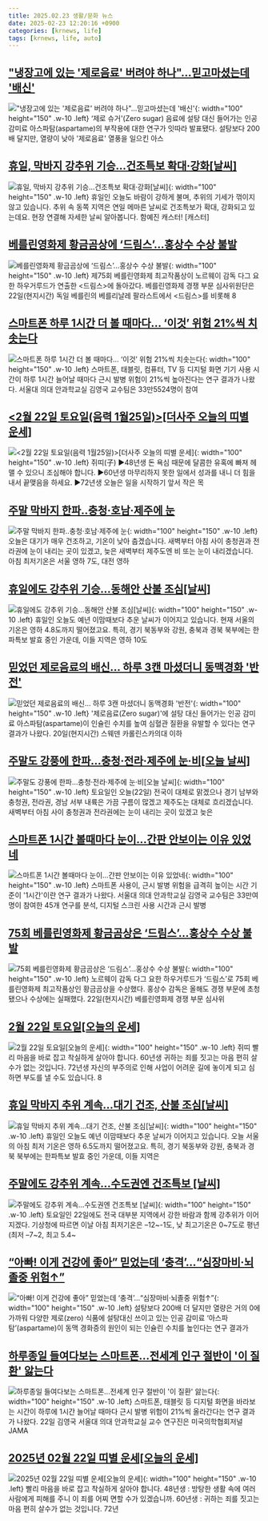 ```yaml
---
title: 2025.02.23 생활/문화 뉴스
date: 2025-02-23 12:20:16 +0900
categories: [krnews, life]
tags: [krnews, life, auto]
---
```

## ["냉장고에 있는 '제로음료' 버려야 하나"…믿고마셨는데 '배신'](https://n.news.naver.com/mnews/article/277/0005550461)

!["냉장고에 있는 '제로음료' 버려야 하나"…믿고마셨는데 '배신'](https://mimgnews.pstatic.net/image/origin/277/2025/02/23/5550461.jpg?type=nf220_150){: width="100" height="150" .w-10 .left}
‘제로 슈거'(Zero sugar) 음료에 설탕 대신 들어가는 인공 감미료 아스파탐(aspartame)의 부작용에 대한 연구가 잇따라 발표됐다. 설탕보다 200배 달지만, 열량이 낮아 '제로음료' 열풍을 일으킨 아스

## [휴일, 막바지 강추위 기승...건조특보 확대·강화[날씨]](https://n.news.naver.com/mnews/article/052/0002156865)

![휴일, 막바지 강추위 기승...건조특보 확대·강화[날씨]](https://mimgnews.pstatic.net/image/origin/052/2025/02/23/2156865.jpg?type=nf220_150){: width="100" height="150" .w-10 .left}
휴일인 오늘도 바람이 강하게 불며, 추위의 기세가 꺾이지 않고 있습니다. 추위 속 동쪽 지역은 연일 메마른 날씨로 건조특보가 확대, 강화되고 있는데요. 현장 연결해 자세한 날씨 알아봅니다. 함예진 캐스터! [캐스터]

## [베를린영화제 황금곰상에 ‘드림스’…홍상수 수상 불발](https://n.news.naver.com/mnews/article/032/0003352609)

![베를린영화제 황금곰상에 ‘드림스’…홍상수 수상 불발](https://mimgnews.pstatic.net/image/origin/032/2025/02/23/3352609.jpg?type=nf220_150){: width="100" height="150" .w-10 .left}
제75회 베를린영화제 최고작품상이 노르웨이 감독 다그 요한 하우거루드가 연출한 <드림스>에 돌아갔다. 베를린영화제 경쟁 부문 심사위원단은 22일(현지시간) 독일 베를린의 베를리날레 팔라스트에서 <드림스>를 비롯해 8

## [스마트폰 하루 1시간 더 볼 때마다… ‘이것’ 위험 21%씩 치솟는다](https://n.news.naver.com/mnews/article/023/0003889610)

![스마트폰 하루 1시간 더 볼 때마다… ‘이것’ 위험 21%씩 치솟는다](https://mimgnews.pstatic.net/image/origin/023/2025/02/22/3889610.jpg?type=nf220_150){: width="100" height="150" .w-10 .left}
스마트폰, 태블릿, 컴퓨터, TV 등 디지털 화면 기기 사용 시간이 하루 1시간 늘어날 때마다 근시 발병 위험이 21%씩 높아진다는 연구 결과가 나왔다. 서울대 의대 안과학교실 김영국 교수팀은 33만5524명이 참여

## [<2월 22일   토요일(음력 1월25일)>[더사주 오늘의 띠별 운세]](https://n.news.naver.com/mnews/article/088/0000932333)

![<2월 22일   토요일(음력 1월25일)>[더사주 오늘의 띠별 운세]](https://mimgnews.pstatic.net/image/origin/088/2025/02/22/932333.jpg?type=nf220_150){: width="100" height="150" .w-10 .left}
쥐띠(子) ▶48년생 돈 욕심 때문에 달콤한 유혹에 빠져 헤맬 수 있으니 조심해야 합니다. ▶60년생 마무리하지 못한 일에서 성과를 내니 더 힘을 내서 끝맺음을 하세요. ▶72년생 오늘은 일을 시작하기 앞서 작은 목

## [주말 막바지 한파‥충청·호남·제주에 눈](https://n.news.naver.com/mnews/article/214/0001407034)

![주말 막바지 한파‥충청·호남·제주에 눈](https://mimgnews.pstatic.net/image/origin/214/2025/02/22/1407034.jpg?type=nf220_150){: width="100" height="150" .w-10 .left}
오늘은 대기가 매우 건조하고, 기온이 낮아 춥겠습니다. 새벽부터 아침 사이 충청권과 전라권에 눈이 내리는 곳이 있겠고, 늦은 새벽부터 제주도엔 비 또는 눈이 내리겠습니다. 아침 최저기온은 서울 영하 7도, 대전 영하

## [휴일에도 강추위 기승…동해안 산불 조심[날씨]](https://n.news.naver.com/mnews/article/422/0000715790)

![휴일에도 강추위 기승…동해안 산불 조심[날씨]](https://mimgnews.pstatic.net/image/origin/422/2025/02/23/715790.jpg?type=nf220_150){: width="100" height="150" .w-10 .left}
휴일인 오늘도 예년 이맘때보다 추운 날씨가 이어지고 있습니다. 현재 서울의 기온은 영하 4.8도까지 떨어졌고요. 특히, 경기 북동부와 강원, 충북과 경북 북부에는 한파특보 발효 중인 가운데, 이들 지역은 영하 10도

## [믿었던 제로음료의 배신… 하루 3캔 마셨더니 동맥경화 '반전'](https://n.news.naver.com/mnews/article/030/0003286517)

![믿었던 제로음료의 배신… 하루 3캔 마셨더니 동맥경화 '반전'](https://mimgnews.pstatic.net/image/origin/030/2025/02/22/3286517.jpg?type=nf220_150){: width="100" height="150" .w-10 .left}
'제로음료(Zero sugar)'에 설탕 대신 들어가는 인공 감미료 아스파탐(aspartame)이 인슐린 수치를 높여 심혈관 질환을 유발할 수 있다는 연구 결과가 나왔다. 20일(현지시간) 스웨덴 카롤린스카의대 이하

## [주말도 강풍에 한파…충청·전라·제주에 눈·비[오늘 날씨]](https://n.news.naver.com/mnews/article/374/0000426636)

![주말도 강풍에 한파…충청·전라·제주에 눈·비[오늘 날씨]](https://mimgnews.pstatic.net/image/origin/374/2025/02/22/426636.jpg?type=nf220_150){: width="100" height="150" .w-10 .left}
토요일인 오늘(22일) 전국이 대체로 맑겠으나 경기 남부와 충청권, 전라권, 경남 서부 내륙은 가끔 구름이 많겠고 제주도는 대체로 흐리겠습니다. 새벽부터 아침 사이 충청권과 전라권에는 눈이 내리는 곳이 있겠고 늦은

## [스마트폰 1시간 볼때마다 눈이…간판 안보이는 이유 있었네](https://n.news.naver.com/mnews/article/008/0005156885)

![스마트폰 1시간 볼때마다 눈이…간판 안보이는 이유 있었네](https://mimgnews.pstatic.net/image/origin/008/2025/02/23/5156885.jpg?type=nf220_150){: width="100" height="150" .w-10 .left}
스마트폰 사용이, 근시 발병 위험을 급격히 높이는 시간 기준이 '1시간'이란 연구 결과가 나왔다. 서울대 의대 안과학교실 김영국 교수팀은 33만여명이 참여한 45개 연구를 분석, 디지털 스크린 사용 시간과 근시 발병

## [75회 베를린영화제 황금곰상은 ‘드림스’…홍상수 수상 불발](https://n.news.naver.com/mnews/article/025/0003422443)

![75회 베를린영화제 황금곰상은 ‘드림스’…홍상수 수상 불발](https://mimgnews.pstatic.net/image/origin/025/2025/02/23/3422443.jpg?type=nf220_150){: width="100" height="150" .w-10 .left}
노르웨이 감독 다그 요한 하우거루드가 ‘드림스’로 75회 베를린영화제 최고작품상인 황금곰상을 수상했다. 홍상수 감독은 올해도 경쟁 부문에 초청됐으나 수상에는 실패했다. 22일(현지시간) 베를린영화제 경쟁 부문 심사위

## [2월 22일 토요일[오늘의 운세]](https://n.news.naver.com/mnews/article/366/0001055879)

![2월 22일 토요일[오늘의 운세]](https://mimgnews.pstatic.net/image/origin/366/2025/02/22/1055879.jpg?type=nf220_150){: width="100" height="150" .w-10 .left}
쥐띠 빨리 마음을 바로 잡고 착실하게 살아야 합니다. 60년생 귀하는 죄를 짓고는 마음 편히 살수가 없는 것입니다. 72년생 자신의 부주의로 인해 사업이 어려운 길에 놓이게 되고 심하면 부도를 낼 수도 있습니다. 8

## [휴일 막바지 추위 계속…대기 건조, 산불 조심[날씨]](https://n.news.naver.com/mnews/article/422/0000715802)

![휴일 막바지 추위 계속…대기 건조, 산불 조심[날씨]](https://mimgnews.pstatic.net/image/origin/422/2025/02/23/715802.jpg?type=nf220_150){: width="100" height="150" .w-10 .left}
휴일인 오늘도 예년 이맘때보다 추운 날씨가 이어지고 있습니다. 오늘 서울의 아침 최저 기온은 영하 6.5도까지 떨어졌고요. 특히, 경기 북동부와 강원, 충북과 경북 북부에는 한파특보 발효 중인 가운데, 이들 지역은

## [주말에도 강추위 계속…수도권엔 건조특보 [날씨]](https://n.news.naver.com/mnews/article/666/0000065113)

![주말에도 강추위 계속…수도권엔 건조특보 [날씨]](https://mimgnews.pstatic.net/image/origin/666/2025/02/22/65113.jpg?type=nf220_150){: width="100" height="150" .w-10 .left}
토요일인 22일에도 전국 대부분 지역에서 강한 바람과 함께 강추위가 이어지겠다. 기상청에 따르면 이날 아침 최저기온은 –12~-1도, 낮 최고기온은 0~7도로 평년(최저 –7~2, 최고 5.4~

## [“아빠! 이게 건강에 좋아” 믿었는데 ‘충격’…“심장마비·뇌졸중 위험↑”](https://n.news.naver.com/mnews/article/081/0003520022)

![“아빠! 이게 건강에 좋아” 믿었는데 ‘충격’…“심장마비·뇌졸중 위험↑”](https://mimgnews.pstatic.net/image/origin/081/2025/02/23/3520022.jpg?type=nf220_150){: width="100" height="150" .w-10 .left}
설탕보다 200배 더 달지만 열량은 거의 0에 가까워 다양한 제로(zero) 식품에 설탕대신 쓰이고 있는 인공 감미료 ‘아스파탐’(aspartame)이 동맥 경화증의 원인이 되는 인슐린 수치를 높인다는 연구 결과가

## [하루종일 들여다보는 스마트폰...전세계 인구 절반이 '이 질환' 앓는다](https://n.news.naver.com/mnews/article/277/0005550411)

![하루종일 들여다보는 스마트폰...전세계 인구 절반이 '이 질환' 앓는다](https://mimgnews.pstatic.net/image/origin/277/2025/02/22/5550411.jpg?type=nf220_150){: width="100" height="150" .w-10 .left}
스마트폰, 태블릿 등 디지털 화면을 바라보는 시간이 하루에 1시간 늘어날 때마다 근시 발병 위험이 21%씩 올라간다는 연구 결과가 나왔다. 22일 김영국 서울대 의대 안과학교실 교수 연구진은 미국의학협회저널 JAMA

## [2025년 02월 22일 띠별 운세[오늘의 운세]](https://n.news.naver.com/mnews/article/030/0003286484)

![2025년 02월 22일 띠별 운세[오늘의 운세]](https://mimgnews.pstatic.net/image/origin/030/2025/02/22/3286484.jpg?type=nf220_150){: width="100" height="150" .w-10 .left}
빨리 마음을 바로 잡고 착실하게 살아야 합니다. 48년생 : 방탕한 생활 속에 여러 사람에게 피해를 주니 이 죄를 어찌 면할 수가 있겠습니까. 60년생 : 귀하는 죄를 짓고는 마음 편히 살수가 없는 것입니다. 72년

